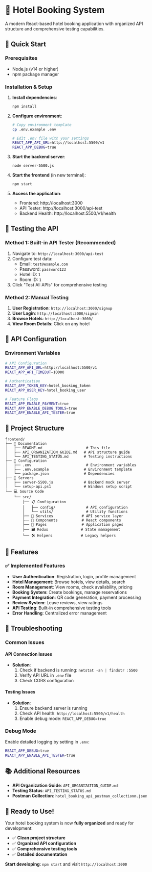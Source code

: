 # 🏨 Hotel Booking System

A modern React-based hotel booking application with organized API structure and comprehensive testing capabilities.

## 🚀 Quick Start

### Prerequisites
- Node.js (v14 or higher)
- npm package manager

### Installation & Setup

1. **Install dependencies**:
   ```bash
   npm install
   ```

2. **Configure environment**:
   ```bash
   # Copy environment template
   cp .env.example .env
   
   # Edit .env file with your settings
   REACT_APP_API_URL=http://localhost:5500/v1
   REACT_APP_DEBUG=true
   ```

3. **Start the backend server**:
   ```bash
   node server-5500.js
   ```

4. **Start the frontend** (in new terminal):
   ```bash
   npm start
   ```

5. **Access the application**:
   - Frontend: http://localhost:3000
   - API Tester: http://localhost:3000/api-test
   - Backend Health: http://localhost:5500/v1/health

## 🧪 Testing the API

### Method 1: Built-in API Tester (Recommended)
1. Navigate to: `http://localhost:3000/api-test`
2. Configure test data:
   - Email: `test@example.com`
   - Password: `password123`
   - Hotel ID: `1`
   - Room ID: `1`
3. Click "Test All APIs" for comprehensive testing

### Method 2: Manual Testing
1. **User Registration**: `http://localhost:3000/signup`
2. **User Login**: `http://localhost:3000/signin`
3. **Browse Hotels**: `http://localhost:3000/`
4. **View Room Details**: Click on any hotel

## 🔧 API Configuration

### Environment Variables
```bash
# API Configuration
REACT_APP_API_URL=http://localhost:5500/v1
REACT_APP_API_TIMEOUT=10000

# Authentication
REACT_APP_TOKEN_KEY=hotel_booking_token
REACT_APP_USER_KEY=hotel_booking_user

# Feature Flags
REACT_APP_ENABLE_PAYMENT=true
REACT_APP_ENABLE_DEBUG_TOOLS=true
REACT_APP_ENABLE_API_TESTER=true
```

## 📁 Project Structure

```
frontend/
├── 📄 Documentation
│   ├── README.md                    # This file
│   ├── API_ORGANIZATION_GUIDE.md   # API structure guide
│   └── API_TESTING_STATUS.md       # Testing instructions
├── 🔧 Configuration
│   ├── .env                         # Environment variables
│   ├── .env.example                # Environment template
│   └── package.json                # Dependencies
├── 🚀 Servers
│   ├── server-5500.js              # Backend mock server
│   └── setup-api.ps1               # Windows setup script
└── 💻 Source Code
    └── src/
        ├── 📋 Configuration
        │   ├── config/              # API configuration
        │   └── utils/               # Utility functions
        ├── 🔌 Services             # API service layer
        ├── 🎨 Components           # React components
        ├── 📄 Pages                # Application pages
        ├── 🗃️ Redux               # State management
        └── 🛠️ Helpers             # Legacy helpers
```

## 🎯 Features

### ✅ Implemented Features
- **User Authentication**: Registration, login, profile management
- **Hotel Management**: Browse hotels, view details, search
- **Room Management**: View rooms, check availability, pricing
- **Booking System**: Create bookings, manage reservations
- **Payment Integration**: QR code generation, payment processing
- **Review System**: Leave reviews, view ratings
- **API Testing**: Built-in comprehensive testing tools
- **Error Handling**: Centralized error management

## 🐛 Troubleshooting

### Common Issues

#### **API Connection Issues**
- **Solution**: 
  1. Check if backend is running: `netstat -an | findstr :5500`
  2. Verify API URL in `.env` file
  3. Check CORS configuration

#### **Testing Issues**
- **Solution**:
  1. Ensure backend server is running
  2. Check API health: `http://localhost:5500/v1/health`
  3. Enable debug mode: `REACT_APP_DEBUG=true`

### Debug Mode
Enable detailed logging by setting in `.env`:
```bash
REACT_APP_DEBUG=true
REACT_APP_ENABLE_API_TESTER=true
```

## 📚 Additional Resources

- **API Organization Guide**: `API_ORGANIZATION_GUIDE.md`
- **Testing Status**: `API_TESTING_STATUS.md`
- **Postman Collection**: `hotel_booking_api_postman_collectionn.json`

## 🎉 Ready to Use!

Your hotel booking system is now **fully organized** and ready for development:

- ✅ **Clean project structure**
- ✅ **Organized API configuration**
- ✅ **Comprehensive testing tools**
- ✅ **Detailed documentation**

**Start developing**: `npm start` and visit `http://localhost:3000`